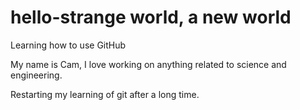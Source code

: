 # hello-strange world, a new world
Learning how to use GitHub

My name is Cam, I love working on anything related to science and engineering.

Restarting my learning of git after a long time.
